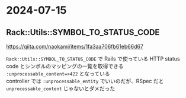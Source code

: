 # 2024-07-15
## Rack::Utils::SYMBOL_TO_STATUS_CODE
https://qiita.com/naokami/items/1fa3aa706fb61eb66d67

`Rack::Utils::SYMBOL_TO_STATUS_CODE` で Rails で使っている HTTP status code とシンボルのマッピングの一覧を取得できる  
`:unprocessable_content=>422` となっている  
controller では `:unprocessable_entity` でいいのだが、RSpec だと `unprocessable_content` じゃないとダメだった  


